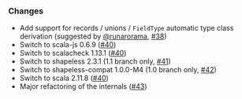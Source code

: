 ### Changes

* Add support for records / unions / `FieldType` automatic type class derivation (suggested by [@runarorama], [#38])
* Switch to scala-js 0.6.9 ([#40])
* Switch to scalacheck 1.13.1 ([#40])
* Switch to shapeless 2.3.1 (1.1 branch only, [#41])
* Switch to shapeless-compat 1.0.0-M4 (1.0 branch only, [#42])
* Switch to scala 2.11.8 ([#40])
* Major refactoring of the internals ([#43])

[@runarorama]: https://github.com/runarorama
[#38]: https://github.com/alexarchambault/scalacheck-shapeless/pull/38
[#40]: https://github.com/alexarchambault/scalacheck-shapeless/pull/40
[#41]: https://github.com/alexarchambault/scalacheck-shapeless/pull/41
[#42]: https://github.com/alexarchambault/scalacheck-shapeless/pull/42
[#43]: https://github.com/alexarchambault/scalacheck-shapeless/pull/43
